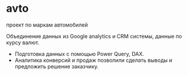 # avto
проект по маркам автомобилей

Объединение данных из Google
analytics и CRM системы, данные по курсу валют.
- Подготовка данных с помощью Power Query, DAX.
- Аналитика конверсий и продаж позволили сделать выводы и предложить решение
заказчику. 
